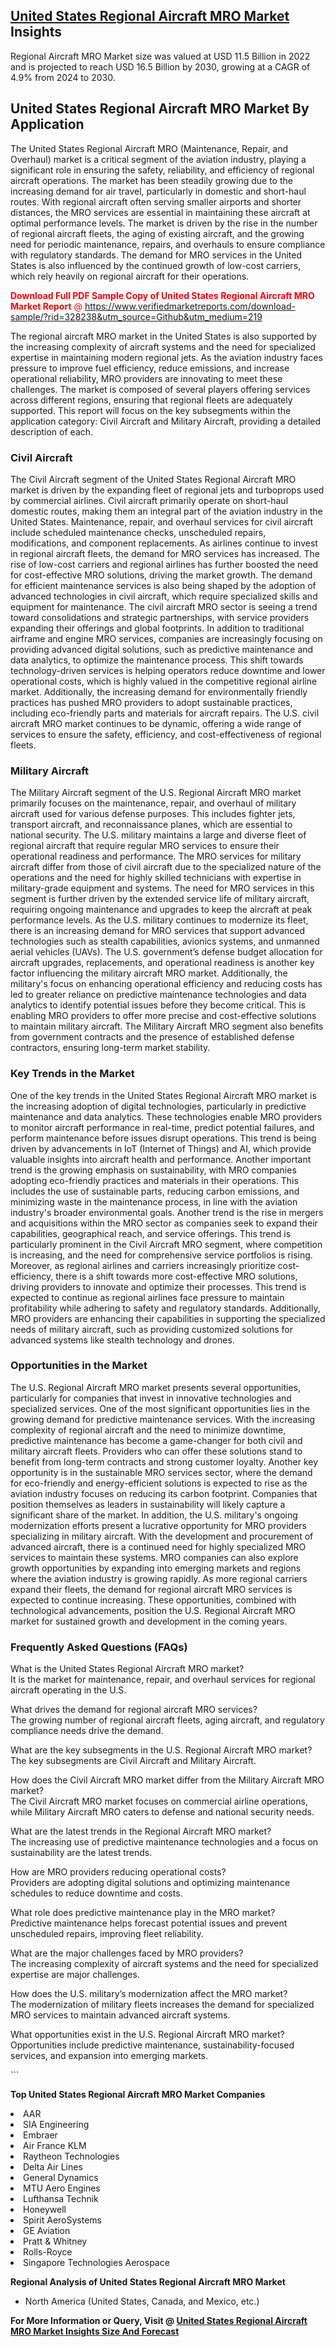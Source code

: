 <h2><a href="https://www.verifiedmarketreports.com/download-sample/?rid=328238&amp;utm_source=Github&amp;utm_medium=219" target="_blank">United States Regional Aircraft MRO Market</a> Insights</h2><p>Regional Aircraft MRO Market size was valued at USD 11.5 Billion in 2022 and is projected to reach USD 16.5 Billion by 2030, growing at a CAGR of 4.9% from 2024 to 2030.</p><p> <h2>United States Regional Aircraft MRO Market By Application</h2> <p>The United States Regional Aircraft MRO (Maintenance, Repair, and Overhaul) market is a critical segment of the aviation industry, playing a significant role in ensuring the safety, reliability, and efficiency of regional aircraft operations. The market has been steadily growing due to the increasing demand for air travel, particularly in domestic and short-haul routes. With regional aircraft often serving smaller airports and shorter distances, the MRO services are essential in maintaining these aircraft at optimal performance levels. The market is driven by the rise in the number of regional aircraft fleets, the aging of existing aircraft, and the growing need for periodic maintenance, repairs, and overhauls to ensure compliance with regulatory standards. The demand for MRO services in the United States is also influenced by the continued growth of low-cost carriers, which rely heavily on regional aircraft for their operations. <p><span class=""><span style="color: #ff0000;"><strong>Download Full PDF Sample Copy of United States Regional Aircraft MRO Market Report</strong> @ </span><a href="https://www.verifiedmarketreports.com/download-sample/?rid=328238&amp;utm_source=Github&amp;utm_medium=219" target="_blank">https://www.verifiedmarketreports.com/download-sample/?rid=328238&amp;utm_source=Github&amp;utm_medium=219</a></span></p> The regional aircraft MRO market in the United States is also supported by the increasing complexity of aircraft systems and the need for specialized expertise in maintaining modern regional jets. As the aviation industry faces pressure to improve fuel efficiency, reduce emissions, and increase operational reliability, MRO providers are innovating to meet these challenges. The market is composed of several players offering services across different regions, ensuring that regional fleets are adequately supported. This report will focus on the key subsegments within the application category: Civil Aircraft and Military Aircraft, providing a detailed description of each.</p> <h3>Civil Aircraft</h3> <p>The Civil Aircraft segment of the United States Regional Aircraft MRO market is driven by the expanding fleet of regional jets and turboprops used by commercial airlines. Civil aircraft primarily operate on short-haul domestic routes, making them an integral part of the aviation industry in the United States. Maintenance, repair, and overhaul services for civil aircraft include scheduled maintenance checks, unscheduled repairs, modifications, and component replacements. As airlines continue to invest in regional aircraft fleets, the demand for MRO services has increased. The rise of low-cost carriers and regional airlines has further boosted the need for cost-effective MRO solutions, driving the market growth. The demand for efficient maintenance services is also being shaped by the adoption of advanced technologies in civil aircraft, which require specialized skills and equipment for maintenance. The civil aircraft MRO sector is seeing a trend toward consolidations and strategic partnerships, with service providers expanding their offerings and global footprints. In addition to traditional airframe and engine MRO services, companies are increasingly focusing on providing advanced digital solutions, such as predictive maintenance and data analytics, to optimize the maintenance process. This shift towards technology-driven services is helping operators reduce downtime and lower operational costs, which is highly valued in the competitive regional airline market. Additionally, the increasing demand for environmentally friendly practices has pushed MRO providers to adopt sustainable practices, including eco-friendly parts and materials for aircraft repairs. The U.S. civil aircraft MRO market continues to be dynamic, offering a wide range of services to ensure the safety, efficiency, and cost-effectiveness of regional fleets.</p> <h3>Military Aircraft</h3> <p>The Military Aircraft segment of the U.S. Regional Aircraft MRO market primarily focuses on the maintenance, repair, and overhaul of military aircraft used for various defense purposes. This includes fighter jets, transport aircraft, and reconnaissance planes, which are essential to national security. The U.S. military maintains a large and diverse fleet of regional aircraft that require regular MRO services to ensure their operational readiness and performance. The MRO services for military aircraft differ from those of civil aircraft due to the specialized nature of the operations and the need for highly skilled technicians with expertise in military-grade equipment and systems. The need for MRO services in this segment is further driven by the extended service life of military aircraft, requiring ongoing maintenance and upgrades to keep the aircraft at peak performance levels. As the U.S. military continues to modernize its fleet, there is an increasing demand for MRO services that support advanced technologies such as stealth capabilities, avionics systems, and unmanned aerial vehicles (UAVs). The U.S. government’s defense budget allocation for aircraft upgrades, replacements, and operational readiness is another key factor influencing the military aircraft MRO market. Additionally, the military's focus on enhancing operational efficiency and reducing costs has led to greater reliance on predictive maintenance technologies and data analytics to identify potential issues before they become critical. This is enabling MRO providers to offer more precise and cost-effective solutions to maintain military aircraft. The Military Aircraft MRO segment also benefits from government contracts and the presence of established defense contractors, ensuring long-term market stability.</p> <h3>Key Trends in the Market</h3> <p>One of the key trends in the United States Regional Aircraft MRO market is the increasing adoption of digital technologies, particularly in predictive maintenance and data analytics. These technologies enable MRO providers to monitor aircraft performance in real-time, predict potential failures, and perform maintenance before issues disrupt operations. This trend is being driven by advancements in IoT (Internet of Things) and AI, which provide valuable insights into aircraft health and performance. Another important trend is the growing emphasis on sustainability, with MRO companies adopting eco-friendly practices and materials in their operations. This includes the use of sustainable parts, reducing carbon emissions, and minimizing waste in the maintenance process, in line with the aviation industry's broader environmental goals. Another trend is the rise in mergers and acquisitions within the MRO sector as companies seek to expand their capabilities, geographical reach, and service offerings. This trend is particularly prominent in the Civil Aircraft MRO segment, where competition is increasing, and the need for comprehensive service portfolios is rising. Moreover, as regional airlines and carriers increasingly prioritize cost-efficiency, there is a shift towards more cost-effective MRO solutions, driving providers to innovate and optimize their processes. This trend is expected to continue as regional airlines face pressure to maintain profitability while adhering to safety and regulatory standards. Additionally, MRO providers are enhancing their capabilities in supporting the specialized needs of military aircraft, such as providing customized solutions for advanced systems like stealth technology and drones.</p> <h3>Opportunities in the Market</h3> <p>The U.S. Regional Aircraft MRO market presents several opportunities, particularly for companies that invest in innovative technologies and specialized services. One of the most significant opportunities lies in the growing demand for predictive maintenance services. With the increasing complexity of regional aircraft and the need to minimize downtime, predictive maintenance has become a game-changer for both civil and military aircraft fleets. Providers who can offer these solutions stand to benefit from long-term contracts and strong customer loyalty. Another key opportunity is in the sustainable MRO services sector, where the demand for eco-friendly and energy-efficient solutions is expected to rise as the aviation industry focuses on reducing its carbon footprint. Companies that position themselves as leaders in sustainability will likely capture a significant share of the market. In addition, the U.S. military's ongoing modernization efforts present a lucrative opportunity for MRO providers specializing in military aircraft. With the development and procurement of advanced aircraft, there is a continued need for highly specialized MRO services to maintain these systems. MRO companies can also explore growth opportunities by expanding into emerging markets and regions where the aviation industry is growing rapidly. As more regional carriers expand their fleets, the demand for regional aircraft MRO services is expected to continue increasing. These opportunities, combined with technological advancements, position the U.S. Regional Aircraft MRO market for sustained growth and development in the coming years.</p> <h3>Frequently Asked Questions (FAQs)</h3> <p>What is the United States Regional Aircraft MRO market? <br> It is the market for maintenance, repair, and overhaul services for regional aircraft operating in the U.S.</p> <p>What drives the demand for regional aircraft MRO services? <br> The growing number of regional aircraft fleets, aging aircraft, and regulatory compliance needs drive the demand.</p> <p>What are the key subsegments in the U.S. Regional Aircraft MRO market? <br> The key subsegments are Civil Aircraft and Military Aircraft.</p> <p>How does the Civil Aircraft MRO market differ from the Military Aircraft MRO market? <br> The Civil Aircraft MRO market focuses on commercial airline operations, while Military Aircraft MRO caters to defense and national security needs.</p> <p>What are the latest trends in the Regional Aircraft MRO market? <br> The increasing use of predictive maintenance technologies and a focus on sustainability are the latest trends.</p> <p>How are MRO providers reducing operational costs? <br> Providers are adopting digital solutions and optimizing maintenance schedules to reduce downtime and costs.</p> <p>What role does predictive maintenance play in the MRO market? <br> Predictive maintenance helps forecast potential issues and prevent unscheduled repairs, improving fleet reliability.</p> <p>What are the major challenges faced by MRO providers? <br> The increasing complexity of aircraft systems and the need for specialized expertise are major challenges.</p> <p>How does the U.S. military’s modernization affect the MRO market? <br> The modernization of military fleets increases the demand for specialized MRO services to maintain advanced aircraft systems.</p> <p>What opportunities exist in the U.S. Regional Aircraft MRO market? <br> Opportunities include predictive maintenance, sustainability-focused services, and expansion into emerging markets.</p> ```</p><p><strong>Top United States Regional Aircraft MRO Market Companies</strong></p><div data-test-id=""><p><li>AAR</li><li> SIA Engineering</li><li> Embraer</li><li> Air France KLM</li><li> Raytheon Technologies</li><li> Delta Air Lines</li><li> General Dynamics</li><li> MTU Aero Engines</li><li> Lufthansa Technik</li><li> Honeywell</li><li> Spirit AeroSystems</li><li> GE Aviation</li><li> Pratt & Whitney</li><li> Rolls-Royce</li><li> Singapore Technologies Aerospace</li></p><div><strong>Regional Analysis of&nbsp;United States Regional Aircraft MRO Market</strong></div><ul><li dir="ltr"><p dir="ltr">North America&nbsp;(United States, Canada, and Mexico, etc.)</p></li></ul><p><strong>For More Information or Query, Visit @&nbsp;</strong><strong><a href="https://www.verifiedmarketreports.com/product/regional-aircraft-mro-market/?utm_source=Github&amp;utm_medium=219" target="_blank">United States Regional Aircraft MRO Market Insights Size And Forecast</a></strong></p></div>
